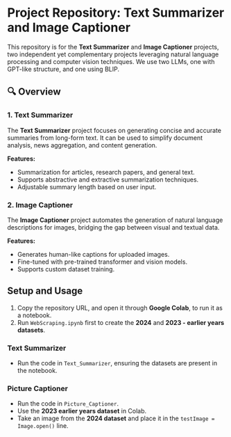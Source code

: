 # **Project Repository: Text Summarizer and Image Captioner**

This repository is for the **Text Summarizer** and **Image Captioner** projects, two independent yet complementary projects leveraging natural language processing and computer vision techniques. We use two LLMs, one with GPT-like structure, and one using BLIP.

## 🔍 **Overview**

### **1. Text Summarizer**
The **Text Summarizer** project focuses on generating concise and accurate summaries from long-form text. It can be used to simplify document analysis, news aggregation, and content generation.

**Features:**
- Summarization for articles, research papers, and general text.
- Supports abstractive and extractive summarization techniques.
- Adjustable summary length based on user input.

### **2. Image Captioner**
The **Image Captioner** project automates the generation of natural language descriptions for images, bridging the gap between visual and textual data.

**Features:**
- Generates human-like captions for uploaded images.
- Fine-tuned with pre-trained transformer and vision models.
- Supports custom dataset training.

## **Setup and Usage**

1. Copy the repository URL, and open it through **Google Colab**, to run it as a notebook.
2. Run `WebScraping.ipynb` first to create the **2024** and **2023 - earlier years datasets**.

### **Text Summarizer**
- Run the code in `Text_Summarizer`, ensuring the datasets are present in the notebook.

### **Picture Captioner**
- Run the code in `Picture_Captioner`.
- Use the **2023 earlier years dataset** in Colab.
- Take an image from the **2024 dataset** and place it in the `testImage = Image.open()` line.

